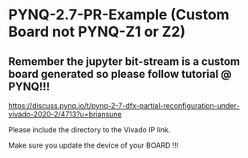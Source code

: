 # PYNQ-2.7-PR-Example (Custom Board not PYNQ-Z1 or Z2)

## Remember the jupyter bit-stream is a custom board generated so please follow tutorial @ PYNQ!!!

https://discuss.pynq.io/t/pynq-2-7-dfx-partial-reconfiguration-under-vivado-2020-2/4713?u=briansune

Please include the directory to the Vivado IP link.

Make sure you update the device of your BOARD !!!
